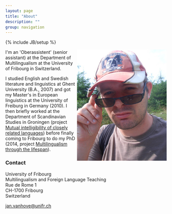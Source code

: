 ```yaml
---
layout: page
title: "About"
description: ""
group: navigation
---
```

{% include JB/setup %}

<div style="float:right"><img src="/figs/foto.JPG" alt="Photo" title="Photo"/> </div>
<p>
I'm an 'Oberassistent' (senior assistant) at the Department of Multilingualism at the University of Fribourg in Switzerland.</p>

<p>I studied English and Swedish literature and linguistics at Ghent University (B.A., 2007) and got my Master's in European linguistics at the University of Freiburg in Germany (2010). 
I then briefly worked at the Department of Scandinavian Studies in Groningen (project <a href="http://www.let.rug.nl/gooskens/project/">Mutual intelligibility of closely related languages</a>) 
before finally coming to Fribourg to do my PhD 
(2014, project <a href="http://lettres.unifr.ch/fr/langues-litteratures/plurilinguisme-et-didactique-des-langues-etrangeres/research/sinergia.html">Multilingualism through the lifespan</a>).</p>

<h3>Contact</h3>

University of Fribourg  
Multilingualism and Foreign Language Teaching  
Rue de Rome 1  
CH-1700 Fribourg  
Switzerland

[jan.vanhove@unifr.ch](mailto:jan.vanhove@unifr.ch)
